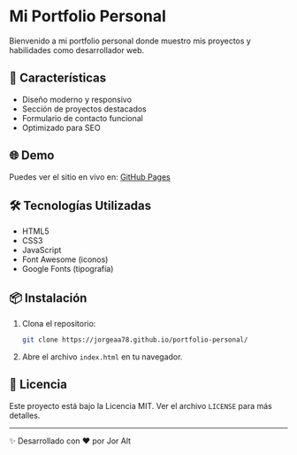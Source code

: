 # Mi Portfolio Personal

Bienvenido a mi portfolio personal donde muestro mis proyectos y habilidades como desarrollador web.

## 🚀 Características

- Diseño moderno y responsivo
- Sección de proyectos destacados
- Formulario de contacto funcional
- Optimizado para SEO

## 🌐 Demo

Puedes ver el sitio en vivo en: [GitHub Pages](https://jorgeaa78.github.io/portfolio-personal/)

## 🛠️ Tecnologías Utilizadas

- HTML5
- CSS3
- JavaScript
- Font Awesome (iconos)
- Google Fonts (tipografía)

## 📦 Instalación

1. Clona el repositorio:
   ```bash
   git clone https://jorgeaa78.github.io/portfolio-personal/
   ```
2. Abre el archivo `index.html` en tu navegador.

## 📝 Licencia

Este proyecto está bajo la Licencia MIT. Ver el archivo `LICENSE` para más detalles.

---

✨ Desarrollado con ❤️ por Jor Alt

